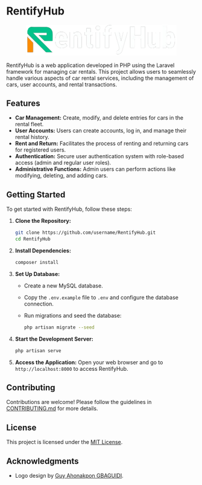 # RentifyHub

<p align="center">
    <a href="https://laravel.com" target="_blank">
        <img src="assets/RentifyHub_2.png" width="400">
    </a>
</p>

RentifyHub is a web application developed in PHP using the Laravel framework for managing car rentals. This project allows users to seamlessly handle various aspects of car rental services, including the management of cars, user accounts, and rental transactions.

## Features

- **Car Management:** Create, modify, and delete entries for cars in the rental fleet.
- **User Accounts:** Users can create accounts, log in, and manage their rental history.
- **Rent and Return:** Facilitates the process of renting and returning cars for registered users.
- **Authentication:** Secure user authentication system with role-based access (admin and regular user roles).
- **Administrative Functions:** Admin users can perform actions like modifying, deleting, and adding cars.

## Getting Started

To get started with RentifyHub, follow these steps:

1. **Clone the Repository:**

   ```bash
   git clone https://github.com/username/RentifyHub.git
   cd RentifyHub
   ```

2. **Install Dependencies:**

   ```bash
   composer install
   ```

3. **Set Up Database:**
   - Create a new MySQL database.
   - Copy the `.env.example` file to `.env` and configure the database connection.
   - Run migrations and seed the database:

     ```bash
     php artisan migrate --seed
     ```

4. **Start the Development Server:**

   ```bash
   php artisan serve
   ```

5. **Access the Application:**
   Open your web browser and go to `http://localhost:8000` to access RentifyHub.

## Contributing

Contributions are welcome! Please follow the guidelines in [CONTRIBUTING.md](CONTRIBUTING.md) for more details.

## License

This project is licensed under the [MIT License](LICENSE).

## Acknowledgments

- Logo design by [Guy Ahonakpon GBAGUIDI](https://www.linkedin.com/in/guy-ahonakpon-gbaguidi).
